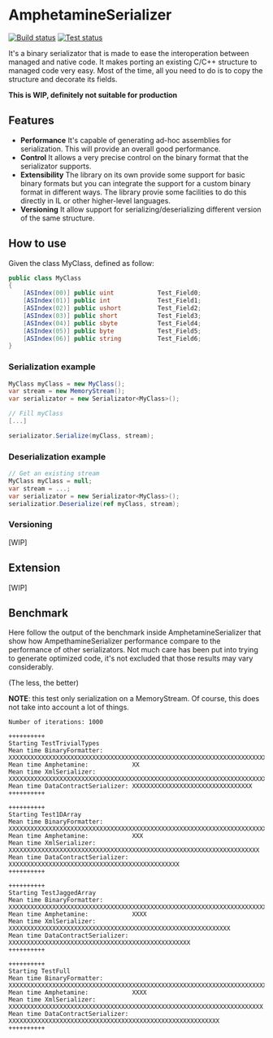 # AmphetamineSerializer
[![Build status](https://ci.appveyor.com/api/projects/status/jbsqh4a686ost3mc?svg=true)](https://ci.appveyor.com/project/chaplin89/amphetamineserializer)
[![Test status](http://teststatusbadge.azurewebsites.net/api/status/chaplin89/AmphetamineSerializer)](https://ci.appveyor.com/project/chaplin89/amphetamineserializer)

It's a binary serializator that is made to ease the interoperation between managed and native code.
It makes porting an existing C/C++ structure to managed code very easy. Most of the time, all you need to do is to copy the structure and decorate its fields.

**This is WIP, definitely not suitable for production**

## Features
* **Performance** It's capable of generating ad-hoc assemblies for serialization. This will provide an overall good performance.
* **Control** It allows a very precise control on the binary format that the serializator supports.
* **Extensibility** The library on its own provide some support for basic binary formats but you can integrate the support for a custom binary format in different ways. The library provie some facilities to do this directly in IL or other higher-level languages.
* **Versioning** It allow support for serializing/deserializing different version of the same structure.

## How to use
Given the class MyClass, defined as follow:
```csharp
public class MyClass
{
    [ASIndex(00)] public uint            Test_Field0;
    [ASIndex(01)] public int             Test_Field1;
    [ASIndex(02)] public ushort          Test_Field2;
    [ASIndex(03)] public short           Test_Field3;
    [ASIndex(04)] public sbyte           Test_Field4;
    [ASIndex(05)] public byte            Test_Field5;
    [ASIndex(06)] public string          Test_Field6;
}
```

### Serialization example

```csharp
MyClass myClass = new MyClass();
var stream = new MemoryStream();
var serializator = new Serializator<MyClass>();

// Fill myClass
[...]

serializator.Serialize(myClass, stream);
```

### Deserialization example

```csharp
// Get an existing stream
MyClass myClass = null;
var stream = ...;
var serializator = new Serializator<MyClass>();
serializatior.Deserialize(ref myClass, stream);
```
### Versioning
[WIP]
## Extension
[WIP]
## Benchmark

Here follow the output of the benchmark inside AmphetamineSerializer that show how AmpethamineSerializer performance compare to the performance of other serializators.
Not much care has been put into trying to generate optimized code, it's not excluded that those results may vary considerably.

(The less, the better)

**NOTE**: this test only serialization on a MemoryStream. Of course, this does not take into account a lot of things.
```
Number of iterations: 1000

++++++++++
Starting TestTrivialTypes
Mean time BinaryFormatter:        XXXXXXXXXXXXXXXXXXXXXXXXXXXXXXXXXXXXXXXXXXXXXXXXXXXXXXXXXXXXXXXXXXXXXXX
Mean time Amphetamine:            XX
Mean time XmlSerializer:          XXXXXXXXXXXXXXXXXXXXXXXXXXXXXXXXXXXXXXXXXXXXXXXXXXXXXXXXXXXXXXXXXXXXXXXXXXXXXX
Mean time DataContractSerializer: XXXXXXXXXXXXXXXXXXXXXXXXXXXXXXXXX
++++++++++

++++++++++
Starting Test1DArray
Mean time BinaryFormatter:        XXXXXXXXXXXXXXXXXXXXXXXXXXXXXXXXXXXXXXXXXXXXXXXXXXXXXXXXXXXXXXXXXXXXXXXXXXXXXX
Mean time Amphetamine:            XXX
Mean time XmlSerializer:          XXXXXXXXXXXXXXXXXXXXXXXXXXXXXXXXXXXXXXXXXXXXXXXXXXXXXXXXXXXXXXXXXXXXX
Mean time DataContractSerializer: XXXXXXXXXXXXXXXXXXXXXXXXXXXXXXXXXXXXXXXXXXXXXXX
++++++++++

++++++++++
Starting TestJaggedArray
Mean time BinaryFormatter:        XXXXXXXXXXXXXXXXXXXXXXXXXXXXXXXXXXXXXXXXXXXXXXXXXXXXXXXXXXXXXXXXXXXXXXXXXXXXXX
Mean time Amphetamine:            XXXX
Mean time XmlSerializer:          XXXXXXXXXXXXXXXXXXXXXXXXXXXXXXXXXXXXXXXXXXXXXXXXXXXXXXXXXXXXX
Mean time DataContractSerializer: XXXXXXXXXXXXXXXXXXXXXXXXXXXXXXXXXXXXXXXXXXXXXXXXXX
++++++++++

++++++++++
Starting TestFull
Mean time BinaryFormatter:        XXXXXXXXXXXXXXXXXXXXXXXXXXXXXXXXXXXXXXXXXXXXXXXXXXXXXXXXXXXXXXXXXXXXXXXXXXXXXX
Mean time Amphetamine:            XXXX
Mean time XmlSerializer:          XXXXXXXXXXXXXXXXXXXXXXXXXXXXXXXXXXXXXXXXXXXXXXXXXXXXXXXXXXXXXXXXXXXXXX
Mean time DataContractSerializer: XXXXXXXXXXXXXXXXXXXXXXXXXXXXXXXXXXXXXXXXXXXXXXXXXXXXXXXXXX
++++++++++
```
